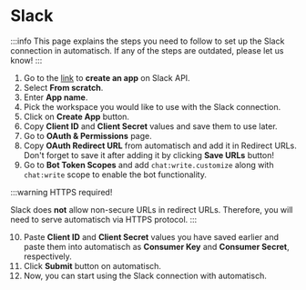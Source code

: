 # Slack

:::info
This page explains the steps you need to follow to set up the Slack connection in automatisch. If any of the steps are outdated, please let us know!
:::

1. Go to the [link](https://api.slack.com/apps?new_app=1) to **create an app**
   on Slack API.
1. Select **From scratch**.
1. Enter **App name**.
1. Pick the workspace you would like to use with the Slack connection.
1. Click on **Create App** button.
1. Copy **Client ID** and **Client Secret** values and save them to use later.
1. Go to **OAuth & Permissions** page.
1. Copy **OAuth Redirect URL** from automatisch and add it in Redirect URLs. Don't forget to save it after adding it by clicking **Save URLs** button!
1. Go to **Bot Token Scopes** and add `chat:write.customize` along with `chat:write` scope to enable the bot functionality.

:::warning HTTPS required!

Slack does **not** allow non-secure URLs in redirect URLs. Therefore, you will need to serve automatisch via HTTPS protocol.
:::

10. Paste **Client ID** and **Client Secret** values you have saved earlier and paste them into automatisch as **Consumer Key** and **Consumer Secret**, respectively.
1. Click **Submit** button on automatisch.
1. Now, you can start using the Slack connection with automatisch.
